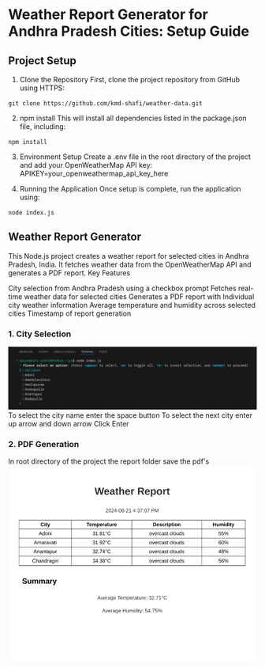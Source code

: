 # Weather Report Generator for Andhra Pradesh Cities: Setup Guide

## Project Setup

1. Clone the Repository
First, clone the project repository from GitHub using HTTPS:
```
git clone https://github.com/kmd-shafi/weather-data.git
```
2. npm install
This will install all dependencies listed in the package.json file, including:
```
npm install
```
3. Environment Setup
Create a .env file in the root directory of the project and add your OpenWeatherMap API key:
APIKEY=your_openweathermap_api_key_here

4. Running the Application
Once setup is complete, run the application using:
```
node index.js
```
## Weather Report Generator
This Node.js project creates a weather report for selected cities in Andhra Pradesh, India. It fetches weather data from the OpenWeatherMap API and generates a PDF report.
Key Features

City selection from Andhra Pradesh using a checkbox prompt
Fetches real-time weather data for selected cities
Generates a PDF report with Individual city weather information
Average temperature and humidity across selected cities
Timestamp of report generation

### 1. City Selection

![City Selection](image.png)
To select the city name enter the space button
To select the next city enter up arrow and down arrow
Click Enter

### 2. PDF Generation
In root directory of the project the report folder save the pdf's
![City Selection](image1.png)
